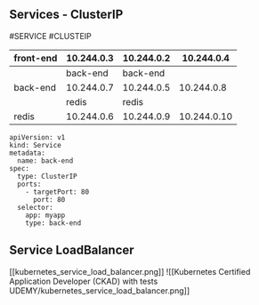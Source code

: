 ## Services - ClusterIP
#SERVICE #CLUSTEIP


| front-end | 10.244.0.3  |10.244.0.2  |10.244.0.4 |
| - | - | - | - |
| |back-end | back-end |
| back-end | 10.244.0.7|10.244.0.5 | 10.244.0.8
| | redis| redis | 
| redis |10.244.0.6|10.244.0.9|10.244.0.10|


```service_def_clusterIP
apiVersion: v1
kind: Service
metadata:
  name: back-end
spec:
  type: ClusterIP
  ports:
    - targetPort: 80
      port: 80
  selector:
    app: myapp
    type: back-end
```


## Service LoadBalancer
[[kubernetes_service_load_balancer.png]]
![[Kubernetes Certified Application Developer (CKAD) with tests UDEMY/kubernetes_service_load_balancer.png]]
